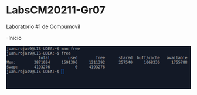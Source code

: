 # LabsCM20211-Gr07

Laboratorio #1 de Compumovil

-Inicio

![alt tag](https://github.com/juancr5/lab-address-spaces/blob/master/Respuestas/Imagenes/01%20Free.png)
